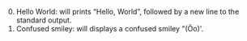 0. Hello World: will  prints “Hello, World”, followed by a new line to the standard output.
1. Confused smiley: will displays a confused smiley "(Ôo)'.
